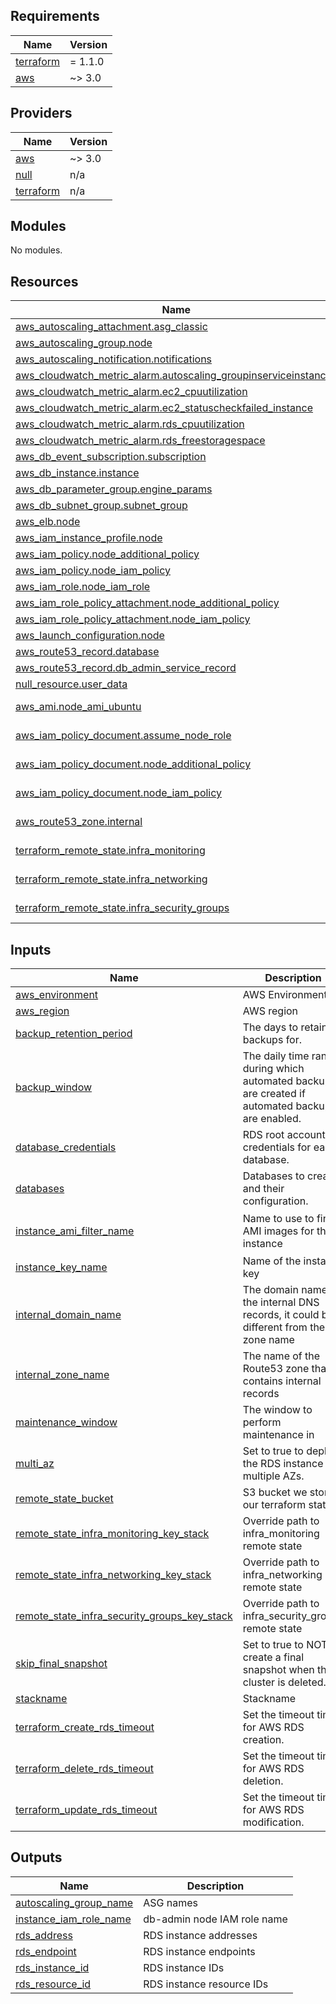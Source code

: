 ## Requirements

| Name | Version |
|------|---------|
| <a name="requirement_terraform"></a> [terraform](#requirement\_terraform) | = 1.1.0 |
| <a name="requirement_aws"></a> [aws](#requirement\_aws) | ~> 3.0 |

## Providers

| Name | Version |
|------|---------|
| <a name="provider_aws"></a> [aws](#provider\_aws) | ~> 3.0 |
| <a name="provider_null"></a> [null](#provider\_null) | n/a |
| <a name="provider_terraform"></a> [terraform](#provider\_terraform) | n/a |

## Modules

No modules.

## Resources

| Name | Type |
|------|------|
| [aws_autoscaling_attachment.asg_classic](https://registry.terraform.io/providers/hashicorp/aws/latest/docs/resources/autoscaling_attachment) | resource |
| [aws_autoscaling_group.node](https://registry.terraform.io/providers/hashicorp/aws/latest/docs/resources/autoscaling_group) | resource |
| [aws_autoscaling_notification.notifications](https://registry.terraform.io/providers/hashicorp/aws/latest/docs/resources/autoscaling_notification) | resource |
| [aws_cloudwatch_metric_alarm.autoscaling_groupinserviceinstances](https://registry.terraform.io/providers/hashicorp/aws/latest/docs/resources/cloudwatch_metric_alarm) | resource |
| [aws_cloudwatch_metric_alarm.ec2_cpuutilization](https://registry.terraform.io/providers/hashicorp/aws/latest/docs/resources/cloudwatch_metric_alarm) | resource |
| [aws_cloudwatch_metric_alarm.ec2_statuscheckfailed_instance](https://registry.terraform.io/providers/hashicorp/aws/latest/docs/resources/cloudwatch_metric_alarm) | resource |
| [aws_cloudwatch_metric_alarm.rds_cpuutilization](https://registry.terraform.io/providers/hashicorp/aws/latest/docs/resources/cloudwatch_metric_alarm) | resource |
| [aws_cloudwatch_metric_alarm.rds_freestoragespace](https://registry.terraform.io/providers/hashicorp/aws/latest/docs/resources/cloudwatch_metric_alarm) | resource |
| [aws_db_event_subscription.subscription](https://registry.terraform.io/providers/hashicorp/aws/latest/docs/resources/db_event_subscription) | resource |
| [aws_db_instance.instance](https://registry.terraform.io/providers/hashicorp/aws/latest/docs/resources/db_instance) | resource |
| [aws_db_parameter_group.engine_params](https://registry.terraform.io/providers/hashicorp/aws/latest/docs/resources/db_parameter_group) | resource |
| [aws_db_subnet_group.subnet_group](https://registry.terraform.io/providers/hashicorp/aws/latest/docs/resources/db_subnet_group) | resource |
| [aws_elb.node](https://registry.terraform.io/providers/hashicorp/aws/latest/docs/resources/elb) | resource |
| [aws_iam_instance_profile.node](https://registry.terraform.io/providers/hashicorp/aws/latest/docs/resources/iam_instance_profile) | resource |
| [aws_iam_policy.node_additional_policy](https://registry.terraform.io/providers/hashicorp/aws/latest/docs/resources/iam_policy) | resource |
| [aws_iam_policy.node_iam_policy](https://registry.terraform.io/providers/hashicorp/aws/latest/docs/resources/iam_policy) | resource |
| [aws_iam_role.node_iam_role](https://registry.terraform.io/providers/hashicorp/aws/latest/docs/resources/iam_role) | resource |
| [aws_iam_role_policy_attachment.node_additional_policy](https://registry.terraform.io/providers/hashicorp/aws/latest/docs/resources/iam_role_policy_attachment) | resource |
| [aws_iam_role_policy_attachment.node_iam_policy](https://registry.terraform.io/providers/hashicorp/aws/latest/docs/resources/iam_role_policy_attachment) | resource |
| [aws_launch_configuration.node](https://registry.terraform.io/providers/hashicorp/aws/latest/docs/resources/launch_configuration) | resource |
| [aws_route53_record.database](https://registry.terraform.io/providers/hashicorp/aws/latest/docs/resources/route53_record) | resource |
| [aws_route53_record.db_admin_service_record](https://registry.terraform.io/providers/hashicorp/aws/latest/docs/resources/route53_record) | resource |
| [null_resource.user_data](https://registry.terraform.io/providers/hashicorp/null/latest/docs/resources/resource) | resource |
| [aws_ami.node_ami_ubuntu](https://registry.terraform.io/providers/hashicorp/aws/latest/docs/data-sources/ami) | data source |
| [aws_iam_policy_document.assume_node_role](https://registry.terraform.io/providers/hashicorp/aws/latest/docs/data-sources/iam_policy_document) | data source |
| [aws_iam_policy_document.node_additional_policy](https://registry.terraform.io/providers/hashicorp/aws/latest/docs/data-sources/iam_policy_document) | data source |
| [aws_iam_policy_document.node_iam_policy](https://registry.terraform.io/providers/hashicorp/aws/latest/docs/data-sources/iam_policy_document) | data source |
| [aws_route53_zone.internal](https://registry.terraform.io/providers/hashicorp/aws/latest/docs/data-sources/route53_zone) | data source |
| [terraform_remote_state.infra_monitoring](https://registry.terraform.io/providers/hashicorp/terraform/latest/docs/data-sources/remote_state) | data source |
| [terraform_remote_state.infra_networking](https://registry.terraform.io/providers/hashicorp/terraform/latest/docs/data-sources/remote_state) | data source |
| [terraform_remote_state.infra_security_groups](https://registry.terraform.io/providers/hashicorp/terraform/latest/docs/data-sources/remote_state) | data source |

## Inputs

| Name | Description | Type | Default | Required |
|------|-------------|------|---------|:--------:|
| <a name="input_aws_environment"></a> [aws\_environment](#input\_aws\_environment) | AWS Environment | `string` | n/a | yes |
| <a name="input_aws_region"></a> [aws\_region](#input\_aws\_region) | AWS region | `string` | `"eu-west-1"` | no |
| <a name="input_backup_retention_period"></a> [backup\_retention\_period](#input\_backup\_retention\_period) | The days to retain backups for. | `string` | `"7"` | no |
| <a name="input_backup_window"></a> [backup\_window](#input\_backup\_window) | The daily time range during which automated backups are created if automated backups are enabled. | `string` | `"01:00-03:00"` | no |
| <a name="input_database_credentials"></a> [database\_credentials](#input\_database\_credentials) | RDS root account credentials for each database. | `map(any)` | n/a | yes |
| <a name="input_databases"></a> [databases](#input\_databases) | Databases to create and their configuration. | `map(any)` | n/a | yes |
| <a name="input_instance_ami_filter_name"></a> [instance\_ami\_filter\_name](#input\_instance\_ami\_filter\_name) | Name to use to find AMI images for the instance | `string` | `"ubuntu/images/hvm-ssd/ubuntu-trusty-14.04-amd64-server-*"` | no |
| <a name="input_instance_key_name"></a> [instance\_key\_name](#input\_instance\_key\_name) | Name of the instance key | `string` | `"govuk-infra"` | no |
| <a name="input_internal_domain_name"></a> [internal\_domain\_name](#input\_internal\_domain\_name) | The domain name of the internal DNS records, it could be different from the zone name | `string` | n/a | yes |
| <a name="input_internal_zone_name"></a> [internal\_zone\_name](#input\_internal\_zone\_name) | The name of the Route53 zone that contains internal records | `string` | n/a | yes |
| <a name="input_maintenance_window"></a> [maintenance\_window](#input\_maintenance\_window) | The window to perform maintenance in | `string` | `"Mon:04:00-Mon:06:00"` | no |
| <a name="input_multi_az"></a> [multi\_az](#input\_multi\_az) | Set to true to deploy the RDS instance in multiple AZs. | `bool` | `false` | no |
| <a name="input_remote_state_bucket"></a> [remote\_state\_bucket](#input\_remote\_state\_bucket) | S3 bucket we store our terraform state in | `string` | n/a | yes |
| <a name="input_remote_state_infra_monitoring_key_stack"></a> [remote\_state\_infra\_monitoring\_key\_stack](#input\_remote\_state\_infra\_monitoring\_key\_stack) | Override path to infra\_monitoring remote state | `string` | `""` | no |
| <a name="input_remote_state_infra_networking_key_stack"></a> [remote\_state\_infra\_networking\_key\_stack](#input\_remote\_state\_infra\_networking\_key\_stack) | Override path to infra\_networking remote state | `string` | `""` | no |
| <a name="input_remote_state_infra_security_groups_key_stack"></a> [remote\_state\_infra\_security\_groups\_key\_stack](#input\_remote\_state\_infra\_security\_groups\_key\_stack) | Override path to infra\_security\_groups remote state | `string` | `""` | no |
| <a name="input_skip_final_snapshot"></a> [skip\_final\_snapshot](#input\_skip\_final\_snapshot) | Set to true to NOT create a final snapshot when the cluster is deleted. | `bool` | `false` | no |
| <a name="input_stackname"></a> [stackname](#input\_stackname) | Stackname | `string` | `"blue"` | no |
| <a name="input_terraform_create_rds_timeout"></a> [terraform\_create\_rds\_timeout](#input\_terraform\_create\_rds\_timeout) | Set the timeout time for AWS RDS creation. | `string` | `"2h"` | no |
| <a name="input_terraform_delete_rds_timeout"></a> [terraform\_delete\_rds\_timeout](#input\_terraform\_delete\_rds\_timeout) | Set the timeout time for AWS RDS deletion. | `string` | `"2h"` | no |
| <a name="input_terraform_update_rds_timeout"></a> [terraform\_update\_rds\_timeout](#input\_terraform\_update\_rds\_timeout) | Set the timeout time for AWS RDS modification. | `string` | `"2h"` | no |

## Outputs

| Name | Description |
|------|-------------|
| <a name="output_autoscaling_group_name"></a> [autoscaling\_group\_name](#output\_autoscaling\_group\_name) | ASG names |
| <a name="output_instance_iam_role_name"></a> [instance\_iam\_role\_name](#output\_instance\_iam\_role\_name) | db-admin node IAM role name |
| <a name="output_rds_address"></a> [rds\_address](#output\_rds\_address) | RDS instance addresses |
| <a name="output_rds_endpoint"></a> [rds\_endpoint](#output\_rds\_endpoint) | RDS instance endpoints |
| <a name="output_rds_instance_id"></a> [rds\_instance\_id](#output\_rds\_instance\_id) | RDS instance IDs |
| <a name="output_rds_resource_id"></a> [rds\_resource\_id](#output\_rds\_resource\_id) | RDS instance resource IDs |
